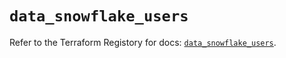 # `data_snowflake_users`

Refer to the Terraform Registory for docs: [`data_snowflake_users`](https://registry.terraform.io/providers/snowflake-labs/snowflake/0.74.0/docs/data-sources/users).
